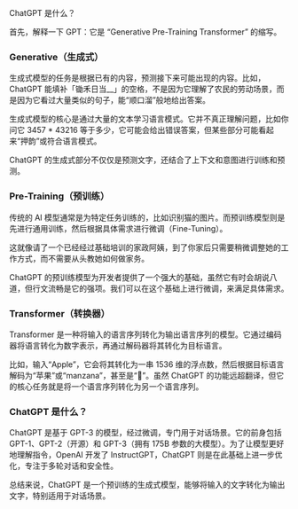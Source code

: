 ChatGPT 是什么？

首先，解释一下 GPT：它是 “Generative Pre-Training Transformer” 的缩写。

### Generative（生成式）

生成式模型的任务是根据已有的内容，预测接下来可能出现的内容。比如，ChatGPT 能填补「锄禾日当\_\_」的空格，不是因为它理解了农民的劳动场景，而是因为它看过大量类似的句子，能“顺口溜”般地给出答案。

生成式模型的核心是通过大量的文本学习语言模式。它并不真正理解问题，比如你问它 3457 \* 43216 等于多少，它可能会给出错误答案，但某些部分可能看起来“押韵”或符合语言模式。

ChatGPT 的生成式部分不仅仅是预测文字，还结合了上下文和意图进行训练和预测。

### Pre-Training（预训练）

传统的 AI 模型通常是为特定任务训练的，比如识别猫的图片。而预训练模型则是先进行通用训练，然后根据具体需求进行微调（Fine-Tuning）。

这就像请了一个已经经过基础培训的家政阿姨，到了你家后只需要稍微调整她的工作方式，而不需要从头教她如何做家务。

ChatGPT 的预训练模型为开发者提供了一个强大的基础，虽然它有时会胡说八道，但行文流畅是它的强项。我们可以在这个基础上进行微调，来满足具体需求。

### Transformer（转换器）

Transformer 是一种将输入的语言序列转化为输出语言序列的模型。它通过编码器将语言转化为数字表示，再通过解码器将其转化为目标语言。

比如，输入“Apple”，它会将其转化为一串 1536 维的浮点数，然后根据目标语言解码为“苹果”或“manzana”，甚至是“🍎”。虽然 ChatGPT 的功能远超翻译，但它的核心任务就是将一个语言序列转化为另一个语言序列。

### ChatGPT 是什么？

ChatGPT 是基于 GPT-3 的模型，经过微调，专门用于对话场景。它的前身包括 GPT-1、GPT-2（开源）和 GPT-3（拥有 175B 参数的大模型）。为了让模型更好地理解指令，OpenAI 开发了 InstructGPT，ChatGPT 则是在此基础上进一步优化，专注于多轮对话和安全性。

总结来说，ChatGPT 是一个预训练的生成式模型，能够将输入的文字转化为输出文字，特别适用于对话场景。
